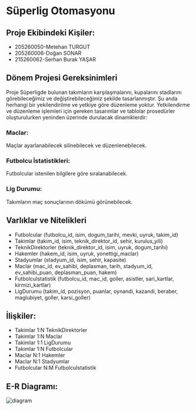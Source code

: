 # Süperlig Otomasyonu

## Proje Ekibindeki Kişiler:
- 205260050-Metehan TURGUT  
- 205260006-Doğan SONAR
- 215260062-Serhan Burak YAŞAR     

## Dönem Projesi Gereksinimleri

Proje Süperligde bulunan takımların karşılaşmalarını, kupalarını stadlarını görebileceğimiz ve değiştirebileceğimiz şekilde tasarlanmıştır. Şu anda herhangi bir yekilendirilme ve yetkiye göre düzenleme yoktur. Yetkilendirme ve düzenleme işlemleri için gereken tasarımlar ve tablolar prosedürler oluşturulurken yeninden üzerinde durulacak dinamiklerdir:


### Maclar:
Maçlar ayarlanabilecek silinebilecek ve düzenlenebilecek.

### Futbolcu İstatistikleri:
Futbolcular istenilen bilgilere göre sıralanabilecek.

### Lig Durumu:
Takımların maç sonuçlarının dökümü görünebilecek.


## Varlıklar ve Nitelikleri
- Futbolcular (futbolcu_id, isim, dogum_tarihi, mevki, uyruk, takim_id)
- Takimlar (takim_id, isim, teknik_direktor_id, sehir, kurulus_yili)
- TeknikDirektorler (teknik_direktor_id, isim, uyruk, dogum_tarihi)
- Hakemler (hakem_id, isim, uyruk, yonettigi_maclar)
- Stadyumlar (stadyum_id, isim, sehir, kapasite)
- Maclar (mac_id, ev_sahibi, deplasman, tarih, stadyum_id, ev_sahibi_puan, deplasman_puan, hakem)
- FutbolcuIstatistik (futbolcu_id, mac_id, goller, asistler, sari_kartlar, kirmizi_kartlar)
- LigDurumu (takim_id, pozisyon, puanlar, oynandi, kazandi, beraber, maglubiyet, goller, karsi_goller)

## İlişkiler:
- Takimlar 1:N TeknikDirektorler
- Takimlar 1:N Maclar
- Takimlar 1:1 LigDurumu
- Takimlar 1:N Futbolcular
- Maclar N:1 Hakemler
- Maclar N:1 Stadyumlar
- Futbolcular N:M FutbolcuIstatistik

## E-R Diagramı:
![diagram](https://github.com/user-attachments/assets/8f67fd12-4f71-4048-a417-56e386f1cac3)

